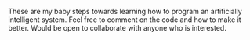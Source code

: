 These are my baby steps towards learning how to program an artificially intelligent system. Feel free to comment on the code and how to make it better. Would be open to collaborate with anyone who is interested.
